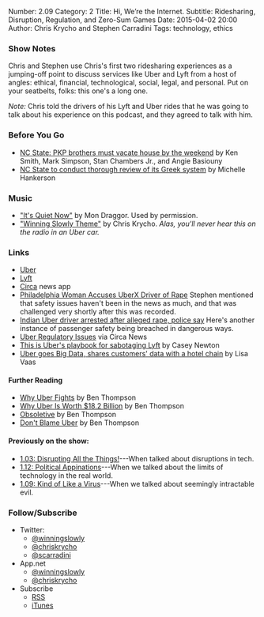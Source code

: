 Number: 2.09
Category: 2
Title: Hi, We’re the Internet.
Subtitle: Ridesharing, Disruption, Regulation, and Zero-Sum Games
Date: 2015-04-02 20:00
Author: Chris Krycho and Stephen Carradini
Tags: technology, ethics 

### Show Notes

Chris and Stephen use Chris's first two ridesharing experiences as a jumping-off point to discuss services like Uber and Lyft from a host of angles: ethical, financial, technological, social, legal, and personal. Put on your seatbelts, folks: this one's a long one. 

*Note:* Chris told the drivers of his Lyft and Uber rides that he was going to talk about his experience on this podcast, and they agreed to talk with him.

### Before You Go

  - [NC State: PKP brothers must vacate house by the weekend](http://www.wral.com/nc-state-disbands-pi-kappa-phi-chapter-following-investigation/14539264/) by Ken Smith, Mark Simpson, Stan Chambers Jr., and Angie Basiouny
  - [NC State to conduct thorough review of its Greek system](http://www.newsobserver.com/news/local/community/midtown-raleigh-news/article16298969.html) by Michelle Hankerson

### Music

  - ["It's Quiet Now"](http://mondraggor.com/) by Mon Draggor. Used by permission.
  - ["Winning Slowly Theme"](https://soundcloud.com/chriskrycho/winning-slowly) by Chris Krycho. *Alas, you'll never hear this on the radio in an Uber car.*

### Links

  - [Uber](https://www.uber.com/) 
  - [Lyft](https://www.lyft.com/)
  - [Circa](https://circanews.com/) news app
  - [Philadelphia Woman Accuses UberX Driver of Rape](http://time.com/3757398/uber-rape-philadelphia/) Stephen mentioned that safety issues haven't been in the news as much, and that was challenged very shortly after this was recorded.
  - [Indian Uber driver arrested after alleged rape, police say](http://www.cnn.com/2014/12/07/world/asia/india-uber-alleged-rape/) Here's another instance of passenger safety being breached in dangerous ways.  
  - [Uber Regulatory Issues](https://circanews.com/news/regulatory-issues-with-uber) via Circa News
  - [This is Uber's playbook for sabotaging Lyft](http://www.theverge.com/2014/8/26/6067663/this-is-ubers-playbook-for-sabotaging-lyft) by Casey Newton
  - [Uber goes Big Data, shares customers' data with a hotel chain](https://nakedsecurity.sophos.com/2015/03/26/uber-goes-big-data-shares-customers-data-with-a-hotel-chain/) by Lisa Vaas
  
#### Further Reading
  - [Why Uber Fights](http://stratechery.com/2014/uber-fights/) by Ben Thompson
  - [Why Uber Is Worth $18.2 Billion](http://stratechery.com/2014/uber-worth-18-2-billion/) by Ben Thompson
  - [Obsoletive](http://stratechery.com/2013/obsoletive/) by Ben Thompson
  - [Don't Blame Uber](http://stratechery.com/2014/dont-blame-uber/) by Ben Thompson
  
#### Previously on the show:
  - [1.03: Disrupting All the Things!](http://www.winningslowly.org/2014/07/disrupting-all-the-things/)---When talked about disruptions in tech. 
  - [1.12: Political Appinations](http://www.winningslowly.org/2014/10/political-appinations/)---When we talked about the limits of technology in the real world.
  - [1.09: Kind of Like a Virus](http://www.winningslowly.org/2014/09/kind-of-like-a-virus/)---When we talked about seemingly intractable evil. 

### Follow/Subscribe

  - Twitter:
      + [@winningslowly](//www.twitter.com/winningslowly)
      + [@chriskrycho](//www.twitter.com/chriskrycho)
      + [@scarradini](//www.twitter.com/scarradini)
  - App.net
      + [@winningslowly](//alpha.app.net/winningslowly)
      + [@chriskrycho](//alpha.app.net/chriskrycho)
  - Subscribe
      + [RSS](//www.winningslowly.org/feed.xml)
      + [iTunes](//itunes.apple.com/us/podcast/winning-slowly/id807603957?mt=2)

